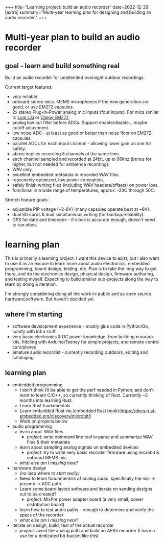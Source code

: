 +++
title="Learning project: build an audio recorder"
date=2022-12-29 
[extra] 
summary="Multi-year learning plan for designing and building an audio recorder."
+++

# Multi-year plan to build an audio recorder

## goal - learn and build something real

Build an audio recorder for unattended overnight outdoor recordings. 

Current target features: 

- *very* reliable.
- onboard stereo mics. MEMS microphones if the new generation are good, or use EM272 capsules.
- 2x stereo Plug-In-Power analog mic inputs (four inputs). For mics similar to [Lom Uši](https://store.lom.audio/products/usi) or [Clippy EM272](https://micbooster.com/clippy-and-pluggy-microphones/98-clippy-stereo-em272-microphone.html#/84-plug_type-right_angle).
- analog low cut filter before ADCs. Support enable/disable... maybe cutoff adjustment.
- low noise ADC - at least as good or better than noise floor on EM272 capsules.
- parallel ADCs for each input channel - allowing lower gain on one for safety.
- above implies recording 8 channels at the same time.
- each channel sampled and recorded at 24bit, up to 96khz (bonus for higher, but not needed for ambience recording).
- WAV only.
- excellent embedded metadata in recorded WAV files.
- reasonably optimized, low power consuption.
- safely finish writing files (including WAV headers/offsets) on power loss. 
- functional in a wide range of temperatures, approx: -20C through 50C.

Stretch feature goals:

- adjustible PIP voltage (~2-8V) (many capsules operate best at ~8V).
- dual SD cards & dual simultaneous writing (for backup/reliability).
- GPS for date and timecode - if clock is accurate enough, doesn't need to run often.


# learning plan

This is primarily a learning project. I want this device to exist, but I also want to use it as an excuse to learn more about audio electronics, embedded programming, board design, testing, etc. Plan is to take the long way to get there, and do the electronics design, phsyical design, firmware authoring, and testing myself. Expecting to build smaller sub-projects along the way to learn by doing & iteration.

I'm strongly considering doing all the work in-public and as open source hardware/software. But haven't decided yet. 

## where I'm starting

- software development experience - mostly glue code in Python/Go, comfy with infra stuff
- very basic electronics & DC power knowledge, from building eurorack kits, fiddling with Arduino/Teensy for simple projects, and remote control cars/planes
- amature audio recordist - currently recording outdoors, editing and cataloging

## learning plan

- embedded programming
    - I don't think I'll be able to get the perf needed in Python, and don't want to learn C/C++, so currently thinking of Rust. Currently ~2 months into learning Rust.
    - Learn Rust fundamentals
    - Learn embedded Rust via [embedded Rust book}(https://docs.rust-embedded.org/discovery/microbit/)
    - Work on projects below
-  audio programming
    - learn about WAV files
        - _project:_ write command line tool to parse and summarize WAV files & their metadata
    - learn about sampling analog signals on embedded devices
        - _project:_ try to write very basic recorder firmware using microbit & onboard MEMS mic. 
    - _what else am I missing here?_
- hardware design
    - _(no idea where to start really)_
    - Need to learn fundamentals of analog audio, specifically the mic -> preamp -> ADC path
    - Learn some board layout software and iterate on sending designs out to be created? 
        - _project:_ MixPre power adapter board (a very small, power distribution board)
    - learn how to test audio paths - enough to determine and verify the specs of the recorder
    - _what else am I missing here?_
- Iterate on design, build, test of the actual recorder
    - _project:_ avoid the analog path and build an AES3 recorder (I have a use for a dedicated bit-bucket like this)



